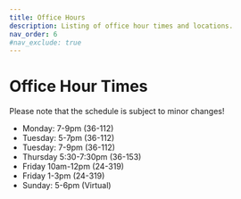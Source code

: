 ```yaml
---
title: Office Hours
description: Listing of office hour times and locations.
nav_order: 6
#nav_exclude: true
---
```


# Office Hour Times
Please note that the schedule is subject to minor changes!
- Monday: 7-9pm (36-112)
- Tuesday: 5-7pm (36-112)
- Tuesday: 7-9pm (36-112)
- Thursday 5:30-7:30pm (36-153)
- Friday 10am-12pm (24-319)
- Friday 1-3pm (24-319)
- Sunday: 5-6pm (Virtual)